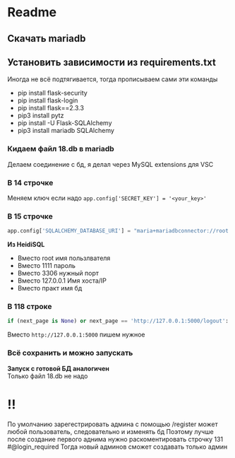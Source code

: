 # Readme
## Скачать mariadb

## Установить зависимости из requirements.txt

Иногда не всё подтягивается, тогда прописываем сами эти команды
- pip install flask-security
- pip install flask-login
- pip install flask==2.3.3
- pip3 install pytz
- pip install -U Flask-SQLAlchemy
- pip3 install mariadb SQLAlchemy

### Кидаем файл 18.db в mariadb

Делаем соединение с бд, я делал через MySQL extensions для VSC  

### В 14 строчке 
Меняем ключ если надо
`app.config['SECRET_KEY'] = '<your_key>'`

### В 15 строчке
```python 
app.config['SQLALCHEMY_DATABASE_URI'] = "maria+mariadbconnector://root:1111@127.0.0.1:3306/pract" 
```
**Из HeidiSQL**
- Вместо root имя пользлвателя
- Вместо 1111 пароль
- Вместо 3306 нужный порт
- Вместо 127.0.0.1 Имя хоста/IP
- Вместо практ имя бд

### В 118 строке
```python 
if (next_page is None) or next_page == 'http://127.0.0.1:5000/logout':
```    
Вместо `http://127.0.0.1:5000` пишем нужное

### Всё сохранить и можно запускать 


**Запуск с готовой БД аналогичен**  
Только файл 18.db не надо 


# !!
По умолчанию зарегестрировать админа с помощью /register может любой пользователь, следовательно и изменять бд 
Поэтому лучше после создание первого аднима нужно раскоментировать строчку 131 #@login_required
Тогда новый админов сможет создавать только админ 
